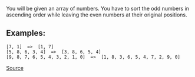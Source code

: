You will be given an array of numbers. You have to sort the odd numbers in ascending order while leaving the even numbers at their original positions.

## Examples:
````
[7, 1]  =>  [1, 7]
[5, 8, 6, 3, 4]  =>  [3, 8, 6, 5, 4]
[9, 8, 7, 6, 5, 4, 3, 2, 1, 0]  =>  [1, 8, 3, 6, 5, 4, 7, 2, 9, 0]
````
[Source](https://www.codewars.com/kata/578aa45ee9fd15ff4600090d)
